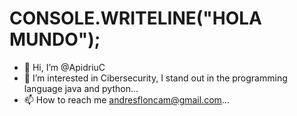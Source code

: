 # CONSOLE.WRITELINE("HOLA MUNDO");

- 👋 Hi, I’m @ApidriuC
- 👀 I’m interested in Cibersecurity, I stand out in the programming language java and python...
- 📫 How to reach me andresfloncam@gmail.com...

<!---
ApidriuC/ApidriuC is a ✨ special ✨ repository because its `README.md` (this file) appears on your GitHub profile.
You can click the Preview link to take a look at your changes.
--->
